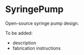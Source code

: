 # SyringePump
Open-source syringe pump design.

To be added:
- description
- fabrication instructions
